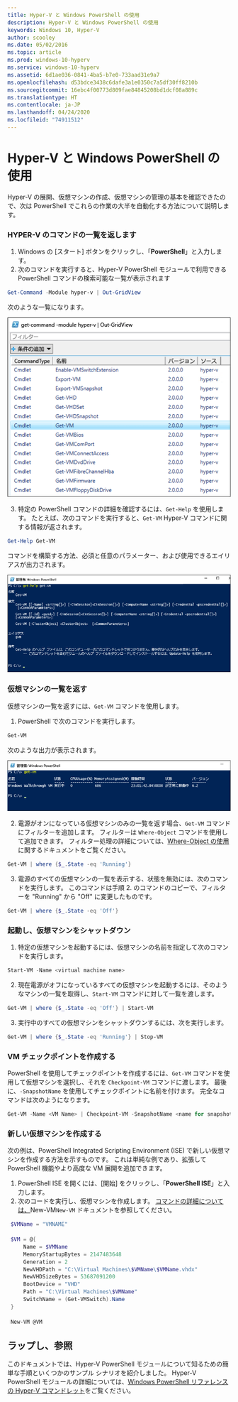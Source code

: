 ```yaml
---
title: Hyper-V と Windows PowerShell の使用
description: Hyper-V と Windows PowerShell の使用
keywords: Windows 10, Hyper-V
author: scooley
ms.date: 05/02/2016
ms.topic: article
ms.prod: windows-10-hyperv
ms.service: windows-10-hyperv
ms.assetid: 6d1ae036-0841-4ba5-b7e0-733aad31e9a7
ms.openlocfilehash: d53bdce3438c6dafe3a1e0350c7a5df30ff8210b
ms.sourcegitcommit: 16ebc4f00773d809fae84845208bd1dcf08a889c
ms.translationtype: HT
ms.contentlocale: ja-JP
ms.lasthandoff: 04/24/2020
ms.locfileid: "74911512"
---
```

# <a name="working-with-hyper-v-and-windows-powershell"></a>Hyper-V と Windows PowerShell の使用

Hyper-V の展開、仮想マシンの作成、仮想マシンの管理の基本を確認できたので、次は PowerShell でこれらの作業の大半を自動化する方法について説明します。

### <a name="return-a-list-of-hyper-v-commands"></a>HYPER-V のコマンドの一覧を返します

1. Windows の [スタート] ボタンをクリックし、「**PowerShell**」と入力します。
2. 次のコマンドを実行すると、Hyper-V PowerShell モジュールで利用できる PowerShell コマンドの検索可能な一覧が表示されます

 ```powershell
Get-Command -Module hyper-v | Out-GridView
```
  次のような一覧になります。

  ![](./media/command_grid.png)

3. 特定の PowerShell コマンドの詳細を確認するには、`Get-Help` を使用します。 たとえば、次のコマンドを実行すると、`Get-VM` Hyper-V コマンドに関する情報が返されます。

  ```powershell
  Get-Help Get-VM
  ```
 コマンドを構築する方法、必須と任意のパラメーター、および使用できるエイリアスが出力されます。

 ![](./media/get_help.png)


### <a name="return-a-list-of-virtual-machines"></a>仮想マシンの一覧を返す

仮想マシンの一覧を返すには、`Get-VM` コマンドを使用します。

1. PowerShell で次のコマンドを実行します。
 
 ```powershell
 Get-VM
 ```
 次のような出力が表示されます。

 ![](./media/get_vm.png)

2. 電源がオンになっている仮想マシンのみの一覧を返す場合、`Get-VM` コマンドにフィルターを追加します。 フィルターは `Where-Object` コマンドを使用して追加できます。 フィルター処理の詳細については、[Where-Object の使用](<https://docs.microsoft.com/previous-versions/windows/it-pro/windows-powershell-1.0/ee177028(v=technet.10)>)に関するドキュメントをご覧ください。

 ```powershell
 Get-VM | where {$_.State -eq 'Running'}
 ```
3.  電源のすべての仮想マシンの一覧を表示する、状態を無効には、次のコマンドを実行します。 このコマンドは手順 2. のコマンドのコピーで、フィルターを "Running" から "Off" に変更したものです。

 ```powershell
 Get-VM | where {$_.State -eq 'Off'}
 ```

### <a name="start-and-shut-down-virtual-machines"></a>起動し、仮想マシンをシャットダウン

1. 特定の仮想マシンを起動するには、仮想マシンの名前を指定して次のコマンドを実行します。

 ```powershell
 Start-VM -Name <virtual machine name>
 ```

2. 現在電源がオフになっているすべての仮想マシンを起動するには、そのようなマシンの一覧を取得し、`Start-VM` コマンドに対して一覧を渡します。

  ```powershell
  Get-VM | where {$_.State -eq 'Off'} | Start-VM
  ```
3. 実行中のすべての仮想マシンをシャットダウンするには、次を実行します。
 
  ```powershell
  Get-VM | where {$_.State -eq 'Running'} | Stop-VM
  ```

### <a name="create-a-vm-checkpoint"></a>VM チェックポイントを作成する

PowerShell を使用してチェックポイントを作成するには、`Get-VM` コマンドを使用して仮想マシンを選択し、それを `Checkpoint-VM` コマンドに渡します。 最後に、`-SnapshotName` を使用してチェックポイントに名前を付けます。 完全なコマンドは次のようになります。

 ```powershell
 Get-VM -Name <VM Name> | Checkpoint-VM -SnapshotName <name for snapshot>
 ```
### <a name="create-a-new-virtual-machine"></a>新しい仮想マシンを作成する

次の例は、PowerShell Integrated Scripting Environment (ISE) で新しい仮想マシンを作成する方法を示すものです。 これは単純な例であり、拡張して PowerShell 機能やより高度な VM 展開を追加できます。

1. PowerShell ISE を開くには、[開始] をクリックし、「**PowerShell ISE**」と入力します。
2. 次のコードを実行し、仮想マシンを作成します。 [ コマンドの詳細については、](https://docs.microsoft.com/powershell/module/hyper-v/new-vm?view=win10-ps)New-VM`New-VM` ドキュメントを参照してください。

 ```powershell
  $VMName = "VMNAME"

  $VM = @{
      Name = $VMName
      MemoryStartupBytes = 2147483648
      Generation = 2
      NewVHDPath = "C:\Virtual Machines\$VMName\$VMName.vhdx"
      NewVHDSizeBytes = 53687091200
      BootDevice = "VHD"
      Path = "C:\Virtual Machines\$VMName"
      SwitchName = (Get-VMSwitch).Name
  }

  New-VM @VM
 ```

## <a name="wrap-up-and-references"></a>ラップし、参照

このドキュメントでは、Hyper-V PowerShell モジュールについて知るための簡単な手順といくつかのサンプル シナリオを紹介しました。 Hyper-V PowerShell モジュールの詳細については、[Windows PowerShell リファレンスの Hyper-V コマンドレット](https://docs.microsoft.com/powershell/module/hyper-v/index?view=win10-ps)をご覧ください。  
 

